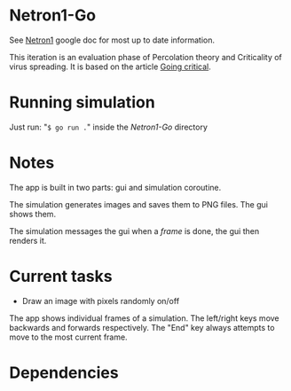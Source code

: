 # Netron1-Go
See [Netron1](https://docs.google.com/document/d/16yAbgGwr8msl_BopI4x0BRbj4XC2RE0nVQDWUQzYnAw/edit?usp=sharing) google doc for most up to date information.

This iteration is an evaluation phase of Percolation theory and Criticality of virus spreading. It is based on the article [Going critical](http://35.161.88.15/interactive/going-critical/).

# Running simulation
Just run: "```$ go run .```" inside the *Netron1-Go* directory

# Notes
The app is built in two parts: gui and simulation coroutine.

The simulation generates images and saves them to PNG files. The gui shows them.

The simulation messages the gui when a *frame* is done, the gui then renders it.

# Current tasks
- Draw an image with pixels randomly on/off


The app shows individual frames of a simulation. The left/right keys move backwards and forwards respectively. The "End" key always attempts to move to the most current frame.



# Dependencies
